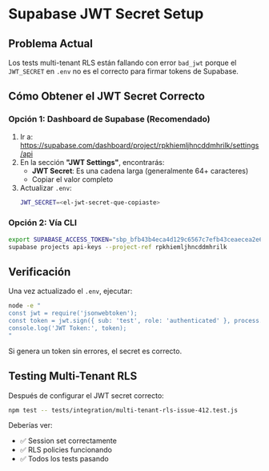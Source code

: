 # Supabase JWT Secret Setup

## Problema Actual

Los tests multi-tenant RLS están fallando con error `bad_jwt` porque el `JWT_SECRET` en `.env` no es el correcto para firmar tokens de Supabase.

## Cómo Obtener el JWT Secret Correcto

### Opción 1: Dashboard de Supabase (Recomendado)

1. Ir a: https://supabase.com/dashboard/project/rpkhiemljhncddmhrilk/settings/api
2. En la sección **"JWT Settings"**, encontrarás:
   - **JWT Secret**: Es una cadena larga (generalmente 64+ caracteres)
   - Copiar el valor completo
3. Actualizar `.env`:
   ```bash
   JWT_SECRET=<el-jwt-secret-que-copiaste>
   ```

### Opción 2: Vía CLI

```bash
export SUPABASE_ACCESS_TOKEN="sbp_bfb43b4eca4d129c6567c7efb43ceaecea2e6cc5"
supabase projects api-keys --project-ref rpkhiemljhncddmhrilk
```

## Verificación

Una vez actualizado el `.env`, ejecutar:

```bash
node -e "
const jwt = require('jsonwebtoken');
const token = jwt.sign({ sub: 'test', role: 'authenticated' }, process.env.JWT_SECRET);
console.log('JWT Token:', token);
"
```

Si genera un token sin errores, el secret es correcto.

## Testing Multi-Tenant RLS

Después de configurar el JWT secret correcto:

```bash
npm test -- tests/integration/multi-tenant-rls-issue-412.test.js
```

Deberías ver:
- ✅ Session set correctamente
- ✅ RLS policies funcionando
- ✅ Todos los tests pasando
